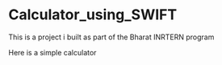 # Calculator_using_SWIFT


This is a project i built as part of the Bharat INRTERN program

Here is a simple calculator
